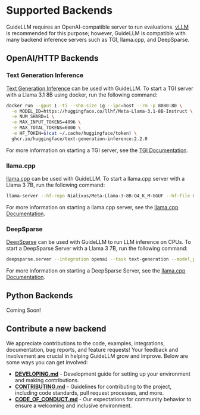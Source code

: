 # Supported Backends 


GuideLLM requires an OpenAI-compatible server to run evaluations. [vLLM](https://github.com/vllm-project/vllm) is recommended for this purpose; however, GuideLLM is compatible with many backend inference servers such as TGI, llama.cpp, and DeepSparse. 

## OpenAI/HTTP Backends

### Text Generation Inference 
[Text Generation Inference](https://github.com/huggingface/text-generation-inference) can be used with GuideLLM. To start a TGI server with a Llama 3.1 8B using docker, run the following command:
```bash
docker run --gpus 1 -ti --shm-size 1g --ipc=host --rm -p 8080:80 \
  -e MODEL_ID=https://huggingface.co/llhf/Meta-Llama-3.1-8B-Instruct \
  -e NUM_SHARD=1 \
  -e MAX_INPUT_TOKENS=4096 \
  -e MAX_TOTAL_TOKENS=6000 \
  -e HF_TOKEN=$(cat ~/.cache/huggingface/token) \
  ghcr.io/huggingface/text-generation-inference:2.2.0
```

For more information on starting a TGI server, see the [TGI Documentation](https://huggingface.co/docs/text-generation-inference/index).


### llama.cpp
[llama.cpp](https://github.com/ggerganov/llama.cpp) can be used with GuideLLM. To start a llama.cpp server with a Llama 3 7B, run the following command:
```bash
llama-server --hf-repo Nialixus/Meta-Llama-3-8B-Q4_K_M-GGUF --hf-file meta-llama-3-8b-q4_k_m.gguf -c 2048
```

For more information on starting a llama.cpp server, see the [llama.cpp Documentation](https://github.com/ggerganov/llama.cpp/blob/master/examples/server/README.md).


### DeepSparse
[DeepSparse](https://github.com/neuralmagic/deepsparse) can be used with GuideLLM to run LLM inference on CPUs. To start a DeepSparse Server with a Llama 3 7B, run the following command:
```bash
deepsparse.server --integration openai --task text-generation --model_path neuralmagic/Llama2-7b-chat-pruned50-quant-ds --port 8000 
```

For more information on starting a DeepSparse Server, see the [llama.cpp Documentation](https://github.com/ggerganov/llama.cpp/blob/master/examples/server/README.md).


## Python Backends
Coming Soon!


## Contribute a new backend

We appreciate contributions to the code, examples, integrations, documentation, bug reports, and feature requests! Your feedback and involvement are crucial in helping GuideLLM grow and improve. Below are some ways you can get involved:

- [**DEVELOPING.md**](https://github.com/neuralmagic/guidellm/blob/main/DEVELOPING.md) - Development guide for setting up your environment and making contributions.
- [**CONTRIBUTING.md**](https://github.com/neuralmagic/guidellm/blob/main/CONTRIBUTING.md) - Guidelines for contributing to the project, including code standards, pull request processes, and more.
- [**CODE_OF_CONDUCT.md**](https://github.com/neuralmagic/guidellm/blob/main/CODE_OF_CONDUCT.md) - Our expectations for community behavior to ensure a welcoming and inclusive environment.
